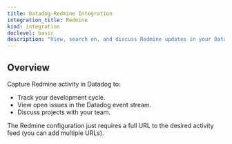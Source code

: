 ```yaml
---
title: Datadog-Redmine Integration
integration_title: Redmine
kind: integration
doclevel: basic
description: "View, search on, and discuss Redmine updates in your Datadog event stream."
---
```


## Overview

Capture Redmine activity in Datadog to:

  * Track your development cycle.
  * View open issues in the Datadog event stream.
  * Discuss projects with your team.

The Redmine configuration just requires a full URL to the desired activity feed (you can add multiple URLs).

